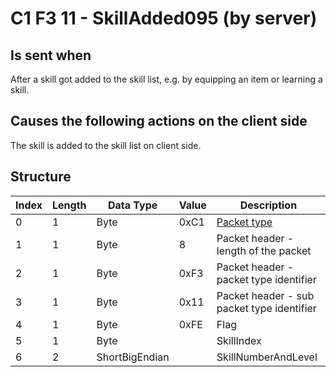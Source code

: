 # C1 F3 11 - SkillAdded095 (by server)

## Is sent when

After a skill got added to the skill list, e.g. by equipping an item or learning a skill.

## Causes the following actions on the client side

The skill is added to the skill list on client side.

## Structure

| Index | Length | Data Type | Value | Description |
|-------|--------|-----------|-------|-------------|
| 0 | 1 |   Byte   | 0xC1  | [Packet type](PacketTypes.md) |
| 1 | 1 |    Byte   |   8   | Packet header - length of the packet |
| 2 | 1 |    Byte   | 0xF3  | Packet header - packet type identifier |
| 3 | 1 |    Byte   | 0x11  | Packet header - sub packet type identifier |
| 4 | 1 | Byte | 0xFE | Flag |
| 5 | 1 | Byte |  | SkillIndex |
| 6 | 2 | ShortBigEndian |  | SkillNumberAndLevel |